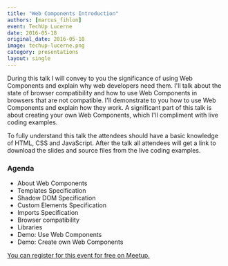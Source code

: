 ```yaml
---
title: "Web Components Introduction"
authors: [marcus_fihlon]
event: TechUp Lucerne
date: 2016-05-18
original_date: 2016-05-18
image: techup-lucerne.png
category: presentations
layout: single
---
```


During this talk I will convey to you the significance of using Web Components and explain why web developers need them. I'll talk about the state of browser compatibility and how to use Web Components in browsers that are not compatible. I'll demonstrate to you how to use Web Components and explain how they work. A significant part of this talk is about creating your own Web Components, which I'll compliment with live coding examples.

To fully understand this talk the attendees should have a basic knowledge of HTML, CSS and JavaScript. After the talk all attendees will get a link to download the slides and source files from the live coding examples.

<!-- Excerpt -->

### Agenda

- About Web Components
- Templates Specification
- Shadow DOM Specification
- Custom Elements Specification
- Imports Specification
- Browser compatibility
- Libraries
- Demo: Use Web Components
- Demo: Create own Web Components

[You can register for this event for free on Meetup.](http://www.meetup.com/TechUP-Luzern/events/223011732/)
